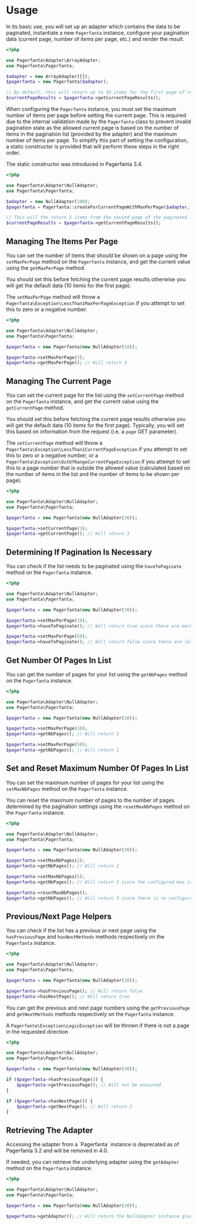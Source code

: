 # Usage

In its basic use, you will set up an adapter which contains the data to be paginated, instantiate a new `Pagerfanta` instance, configure your pagination data (current page, number of items per page, etc.) and render the result.

```php
<?php

use Pagerfanta\Adapter\ArrayAdapter;
use Pagerfanta\Pagerfanta;

$adapter = new ArrayAdapter([]);
$pagerfanta = new Pagerfanta($adapter);

// By default, this will return up to 10 items for the first page of results
$currentPageResults = $pagerfanta->getCurrentPageResults();
```

When configuring the `Pagerfanta` instance, you must set the maximum number of items per page before setting the current page. This is required due to the internal validation made by the `Pagerfanta` class to prevent invalid pagination state as the allowed current page is based on the number of items in the pagination list (provided by the adapter) and the maximum number of items per page. To simplify this part of setting the configuration, a static constructor is provided that will perform these steps in the right order.

<div class="docs-note docs-note--new-feature">The static constructor was introduced in Pagerfanta 3.4.</div>

```php
<?php

use Pagerfanta\Adapter\NullAdapter;
use Pagerfanta\Pagerfanta;

$adapter = new NullAdapter(100);
$pagerfanta = Pagerfanta::createForCurrentPageWithMaxPerPage($adapter, 2, 5);

// This will the return 5 items from the second page of the paginated list
$currentPageResults = $pagerfanta->getCurrentPageResults();
```

## Managing The Items Per Page

You can set the number of items that should be shown on a page using the `setMaxPerPage` method on the `Pagerfanta` instance, and get the current value using the `getMaxPerPage` method.

You should set this before fetching the current page results otherwise you will get the default data (10 items for the first page).

The `setMaxPerPage` method will throw a `Pagerfanta\Exception\LessThan1MaxPerPageException` if you attempt to set this to zero or a negative number.

```php
<?php

use Pagerfanta\Adapter\NullAdapter;
use Pagerfanta\Pagerfanta;

$pagerfanta = new Pagerfanta(new NullAdapter(10));

$pagerfanta->setMaxPerPage(3);
$pagerfanta->getMaxPerPage(); // Will return 3
```

## Managing The Current Page

You can set the current page for the list using the `setCurrentPage` method on the `Pagerfanta` instance, and get the current value using the `getCurrentPage` method.

You should set this before fetching the current page results otherwise you will get the default data (10 items for the first page). Typically, you will set this based on information from the request (i.e. a `page` GET parameter).

The `setCurrentPage` method will throw a `Pagerfanta\Exception\LessThan1CurrentPageException` if you attempt to set this to zero or a negative number, or a `Pagerfanta\Exception\OutOfRangeCurrentPageException` if you attempt to set this to a page number that is outside the allowed value (calculated based on the number of items in the list and the number of items to be shown per page).

```php
<?php

use Pagerfanta\Adapter\NullAdapter;
use Pagerfanta\Pagerfanta;

$pagerfanta = new Pagerfanta(new NullAdapter(30));

$pagerfanta->setCurrentPage(3);
$pagerfanta->getCurrentPage(); // Will return 3
```

## Determining If Pagination Is Necessary

You can check if the list needs to be paginated using the `haveToPaginate` method on the `Pagerfanta` instance.

```php
<?php

use Pagerfanta\Adapter\NullAdapter;
use Pagerfanta\Pagerfanta;

$pagerfanta = new Pagerfanta(new NullAdapter(30));

$pagerfanta->setMaxPerPage(10);
$pagerfanta->haveToPaginate(); // Will return true since there are more items than the max per page

$pagerfanta->setMaxPerPage(50);
$pagerfanta->haveToPaginate(); // Will return false since there are less items than the max per page
```

## Get Number Of Pages In List

You can get the number of pages for your list using the `getNbPages` method on the `Pagerfanta` instance.

```php
<?php

use Pagerfanta\Adapter\NullAdapter;
use Pagerfanta\Pagerfanta;

$pagerfanta = new Pagerfanta(new NullAdapter(30));

$pagerfanta->setMaxPerPage(10);
$pagerfanta->getNbPages(); // Will return 3

$pagerfanta->setMaxPerPage(50);
$pagerfanta->getNbPages(); // Will return 1
```

## Set and Reset Maximum Number Of Pages In List

You can set the maximum number of pages for your list using the `setMaxNbPages` method on the `Pagerfanta` instance.

You can reset the maximum number of pages to the number of pages determined by the pagination settings using the `resetMaxNbPages` method on the `Pagerfanta` instance.

```php
<?php

use Pagerfanta\Adapter\NullAdapter;
use Pagerfanta\Pagerfanta;

$pagerfanta = new Pagerfanta(new NullAdapter(30));

$pagerfanta->setMaxNbPages(2);
$pagerfanta->getNbPages(); // Will return 2

$pagerfanta->setMaxNbPages(5);
$pagerfanta->getNbPages(); // Will return 3 since the configured max is less than the number of pages

$pagerfanta->resetMaxNbPages();
$pagerfanta->getNbPages(); // Will return 3 since there is no configured max
```

## Previous/Next Page Helpers

You can check if the list has a previous or next page using the `hasPreviousPage` and `hasNextMethods` methods respectively on the `Pagerfanta` instance.

```php
<?php

use Pagerfanta\Adapter\NullAdapter;
use Pagerfanta\Pagerfanta;

$pagerfanta = new Pagerfanta(new NullAdapter(30));

$pagerfanta->hasPreviousPage(); // Will return false
$pagerfanta->hasNextPage(); // Will return true
```

You can get the previous and next page numbers using the `getPreviousPage` and `getNextMethods` methods respectively on the `Pagerfanta` instance.

A `Pagerfanta\Exception\LogicException` will be thrown if there is not a page in the requested direction

```php
<?php

use Pagerfanta\Adapter\NullAdapter;
use Pagerfanta\Pagerfanta;

$pagerfanta = new Pagerfanta(new NullAdapter(30));

if ($pagerfanta->hasPreviousPage()) {
    $pagerfanta->getPreviousPage(); // Will not be executed
}

if ($pagerfanta->hasNextPage()) {
    $pagerfanta->getNextPage(); // Will return 2
}
```

## Retrieving The Adapter

<div class="docs-note docs-note--deprecated-feature">Accessing the adapter from a `Pagerfanta` instance is deprecated as of Pagerfanta 3.2 and will be removed in 4.0.</div>

If needed, you can retrieve the underlying adapter using the `getAdapter` method on the `Pagerfanta` instance.

```php
<?php

use Pagerfanta\Adapter\NullAdapter;
use Pagerfanta\Pagerfanta;

$pagerfanta = new Pagerfanta(new NullAdapter(30));

$pagerfanta->getAdapter(); // Will return the NullAdapter instance given
```

